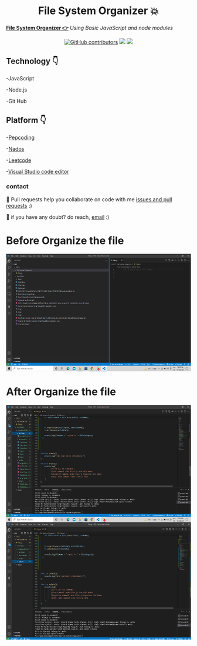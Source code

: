 


<h1 align="center">File System Organizer 💥</h1>

**[ File System Organizer 👉](https://github.com/mukeshdani/File-System-Organizer)** *Using Basic JavaScript and node modules*

<div align="center">

<a href="https://github.com/mukeshdani/File-System-Organizer"><img alt="GitHub contributors" src="https://img.shields.io/github/contributors/mukeshdani/File-System-Organizer?color=2b9348"></a>
<a href="https://github.com/mukeshdani/File-System-Organizer"><img src="https://img.shields.io/badge/language-JavaScript-green.svg"></a>
<a href="https://github.com/mukeshdani/File-System-Organizer"><img src="https://img.shields.io/badge/language-Node-green.svg"></a>

</div>



## Technology 👇
-JavaScript 

-Node.js

-Git Hub 
 ## Platform 👇


-[Pepcoding](https://www.pepcoding.com/)

-[Nados](https://nados.pepcoding.com/)

-[Leetcode](https://leetcode.com/)

-[Visual Studio code editor](https://code.visualstudio.com/)

### contact 
💼 Pull requests help you collaborate on code with me [issues and pull requests](https://github.com/mukeshdani/File-System-Organizer/pulls) :)

 💼 if you have any doubt? do reach, [email](mailto:mukeshdani00@gmail.com) :)


# Before Organize the file
<img align="center" alt="GIF" src="images/1.png" width="100%" height="320" />

# After Organize the file
<img align="center" alt="GIF" src="images/2.png" width="100%" height="320" />
<img align="center" alt="GIF" src="images/3.png" width="100%" height="320" />